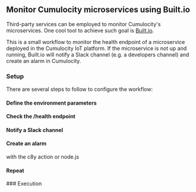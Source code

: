 ## Monitor Cumulocity microservices using Built.io

Third-party services can be employed to monitor Cumulocity's microservices. One cool tool to achieve such goal is [Built.io](https://www.built.io/).

This is a small workflow to monitor the health endpoint of a microservice deployed in the Cumulocity IoT platform. If the microservice is not up and running, Built.io will notify a Slack channel (e.g. a developers channel) and create an alarm in Cumulocity.

### Setup

There are several steps to follow to configure the workflow:

#### Define the environment parameters

#### Check the /health endpoint

#### Notify a Slack channel

#### Create an alarm

with the c8y action or node.js

#### Repeat

### Execution
